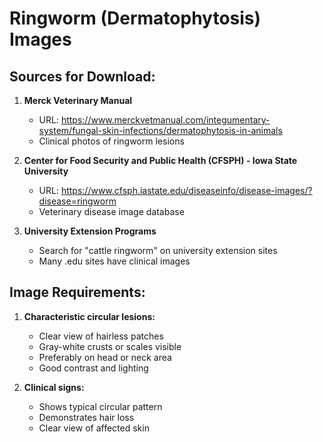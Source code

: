 # Ringworm (Dermatophytosis) Images

## Sources for Download:
1. **Merck Veterinary Manual**
   - URL: https://www.merckvetmanual.com/integumentary-system/fungal-skin-infections/dermatophytosis-in-animals
   - Clinical photos of ringworm lesions

2. **Center for Food Security and Public Health (CFSPH) - Iowa State University**
   - URL: https://www.cfsph.iastate.edu/diseaseinfo/disease-images/?disease=ringworm
   - Veterinary disease image database

3. **University Extension Programs**
   - Search for "cattle ringworm" on university extension sites
   - Many .edu sites have clinical images

## Image Requirements:
1. **Characteristic circular lesions:**
   - Clear view of hairless patches
   - Gray-white crusts or scales visible
   - Preferably on head or neck area
   - Good contrast and lighting

2. **Clinical signs:**
   - Shows typical circular pattern
   - Demonstrates hair loss
   - Clear view of affected skin
